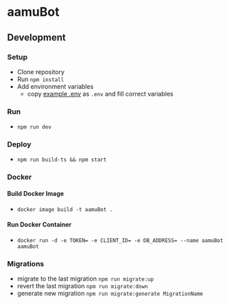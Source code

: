 # aamuBot

## Development
### Setup
- Clone repository
- Run ``npm install``
- Add environment variables
  - copy [example .env](.env.example) as ``.env`` and fill correct variables
### Run
- ``npm run dev``
### Deploy
- ``npm run build-ts && npm start``
### Docker
#### Build Docker Image
- ``docker image build -t aamuBot .``
#### Run Docker Container
- ``docker run -d -e TOKEN= -e CLIENT_ID= -e DB_ADDRESS= --name aamuBot aamuBot``
### Migrations
- migrate to the last migration `npm run migrate:up`
- revert the last migration `npm run migrate:down`
- generate new migration `npm run migrate:generate MigrationName`
